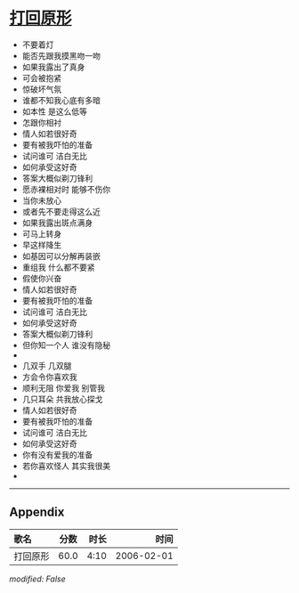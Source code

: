 # [打回原形](https://music.163.com/song?id=65954)

* 不要着灯
* 能否先跟我摸黑吻一吻
* 如果我露出了真身
* 可会被抱紧
* 惊破坏气氛
* 谁都不知我心底有多暗
* 如本性 是这么低等
* 怎跟你相衬
* 情人如若很好奇
* 要有被我吓怕的准备
* 试问谁可 洁白无比
* 如何承受这好奇
* 答案大概似剃刀锋利
* 愿赤裸相对时 能够不伤你
* 当你未放心
* 或者先不要走得这么近
* 如果我露出斑点满身
* 可马上转身
* 早这样降生
* 如基因可以分解再装嵌
* 重组我 什么都不要紧
* 假使你兴奋
* 情人如若很好奇
* 要有被我吓怕的准备
* 试问谁可 洁白无比
* 如何承受这好奇
* 答案大概似剃刀锋利
* 但你知一个人 谁没有隐秘
* 
* 几双手 几双腿
* 方会令你喜欢我
* 顺利无阻 你爱我 别管我
* 几只耳朵 共我放心探戈
* 情人如若很好奇
* 要有被我吓怕的准备
* 试问谁可 洁白无比
* 如何承受这好奇
* 你有没有爱我的准备
* 若你喜欢怪人 其实我很美
* 


---

## Appendix

|歌名|分数|时长|时间|
|:---|:---:|---:|---:|
|打回原形|60.0|4:10|2006-02-01

*modified: False*